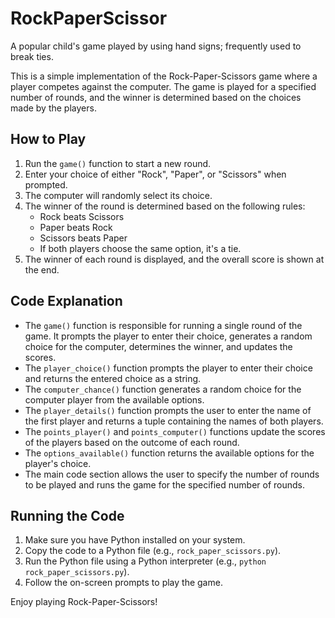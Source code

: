 # RockPaperScissor
A popular child's game played by using hand signs; frequently used to break ties.

This is a simple implementation of the Rock-Paper-Scissors game where a player competes against the computer. The game is played for a specified number of rounds, and the winner is determined based on the choices made by the players.

## How to Play

1. Run the `game()` function to start a new round.
2. Enter your choice of either "Rock", "Paper", or "Scissors" when prompted.
3. The computer will randomly select its choice.
4. The winner of the round is determined based on the following rules:
   - Rock beats Scissors
   - Paper beats Rock
   - Scissors beats Paper
   - If both players choose the same option, it's a tie.
5. The winner of each round is displayed, and the overall score is shown at the end.

## Code Explanation

- The `game()` function is responsible for running a single round of the game. It prompts the player to enter their choice, generates a random choice for the computer, determines the winner, and updates the scores.
- The `player_choice()` function prompts the player to enter their choice and returns the entered choice as a string.
- The `computer_chance()` function generates a random choice for the computer player from the available options.
- The `player_details()` function prompts the user to enter the name of the first player and returns a tuple containing the names of both players.
- The `points_player()` and `points_computer()` functions update the scores of the players based on the outcome of each round.
- The `options_available()` function returns the available options for the player's choice.
- The main code section allows the user to specify the number of rounds to be played and runs the game for the specified number of rounds.

## Running the Code

1. Make sure you have Python installed on your system.
2. Copy the code to a Python file (e.g., `rock_paper_scissors.py`).
3. Run the Python file using a Python interpreter (e.g., `python rock_paper_scissors.py`).
4. Follow the on-screen prompts to play the game.

Enjoy playing Rock-Paper-Scissors!
